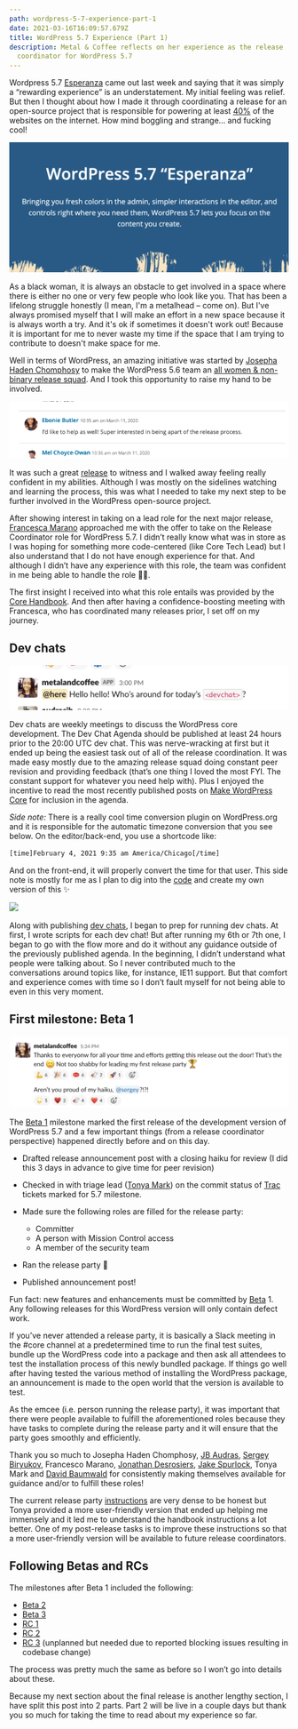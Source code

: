 ```yaml
---
path: wordpress-5-7-experience-part-1
date: 2021-03-16T16:09:57.679Z
title: WordPress 5.7 Experience (Part 1)
description: Metal & Coffee reflects on her experience as the release
  coordinator for WordPress 5.7
---
```

Wordpress 5.7 [Esperanza](https://wordpress.org/news/2021/03/esperanza/) came out last week and saying that it was simply a “rewarding experience” is an understatement. My initial feeling was relief. But then I thought about how I made it through coordinating a release for an open-source project that is responsible for powering at least [40%](https://w3techs.com/technologies/details/cm-wordpress) of the websites on the internet. How mind boggling and strange… and fucking cool!

![](../assets/screen-shot-2021-03-15-at-10.25.37-pm.png)

As a black woman, it is always an obstacle to get involved in a space where there is either no one or very few people who look like you. That has been a lifelong struggle honestly (I mean, I'm a metalhead – come on). But I've always promised myself that I will make an effort in a new space because it is always worth a try. And it's ok if sometimes it doesn't work out! Because it is important for me to never waste my time if the space that I am trying to contribute to doesn't make space for me.

Well in terms of WordPress, an amazing initiative was started by [Josepha Haden Chomphosy](https://profiles.wordpress.org/chanthaboune/) to make the WordPress 5.6 team an [all women & non-binary release squad](https://make.wordpress.org/core/2020/03/11/all-women-release-squad/). And I took this opportunity to raise my hand to be involved.

![](../assets/screen-shot-2021-03-16-at-12.41.08-pm.png)

It was such a great [release](https://wordpress.org/news/2020/12/simone/) to witness and I walked away feeling really confident in my abilities. Although I was mostly on the sidelines watching and learning the process, this was what I needed to take my next step to be further involved in the WordPress open-source project.

After showing interest in taking on a lead role for the next major release, [Francesca Marano](https://profiles.wordpress.org/francina/) approached me with the offer to take on the Release Coordinator role for WordPress 5.7. I didn’t really know what was in store as I was hoping for something more code-centered (like Core Tech Lead) but I also understand that I do not have enough experience for that. And although I didn’t have any experience with this role, the team was confident in me being able to handle the role 👍🏾.

The first insight I received into what this role entails was provided by the [Core Handbook](https://make.wordpress.org/core/handbook/about/release-cycle/wordpress-release-team-and-focus-leads/#release-co-ordinatorhttps://make.wordpress.org/core/handbook/about/release-cycle/wordpress-release-team-and-focus-leads/#release-co-ordinator). And then after having a confidence-boosting meeting with Francesca, who has coordinated many releases prior, I set off on my journey.

## Dev chats

![](../assets/screen-shot-2021-03-15-at-10.21.20-pm.png)

Dev chats are weekly meetings to discuss the WordPress core development. The Dev Chat Agenda should be published at least 24 hours prior to the 20:00 UTC dev chat. This was nerve-wracking at first but it ended up being the easiest task out of all of the release coordination. It was made easy mostly due to the amazing release squad doing constant peer revision and providing feedback (that’s one thing I loved the most FYI. The constant support for whatever you need help with). Plus I enjoyed the incentive to read the most recently published posts on [Make WordPress Core](https://make.wordpress.org/core/) for inclusion in the agenda.

*Side note:*
There is a really cool time conversion plugin on WordPress.org and it is responsible for the automatic timezone conversion that you see below. On the editor/back-end, you use a shortcode like:

```xml
[time]February 4, 2021 9:35 am America/Chicago[/time]
```

And on the front-end, it will properly convert the time for that user. This side note is mostly for me as I plan to dig into the [code](https://github.com/WordPress/wordpress.org/blob/master/wordpress.org/public_html/wp-content/mu-plugins/pub/wporg-time-shortcode.php) and create my own version of this ✨ 

![](https://lh6.googleusercontent.com/_aZOAQtenqVpLJw2w7vhEuDeaof16vLBDAgMq5xbWAFVmnw4ipiwVkKAGjf9FVDt8-sc5Uj51sLpyl8rji5KvWYMnsJzUJ_BW7qvc2jAzlimS1fKoNnBNxl0xzMevHQ53ZT1FwF5)

Along with publishing [dev chats](https://make.wordpress.org/core/2021/03/02/dev-chat-agenda-for-march-3rd-2021/), I began to prep for running dev chats. At first, I wrote scripts for each dev chat! But after running my 6th or 7th one, I began to go with the flow more and do it without any guidance outside of the previously published agenda. In the beginning, I didn’t understand what people were talking about. So I never contributed much to the conversations around topics like, for instance, IE11 support. But that comfort and experience comes with time so I don’t fault myself for not being able to even in this very moment.

## First milestone: Beta 1

![](../assets/screen-shot-2021-03-16-at-11.50.59-am.png)

The [Beta 1](https://wordpress.org/news/2021/02/wordpress-5-7-beta-1) milestone marked the first release of the development version of WordPress 5.7 and a few important things (from a release coordinator perspective) happened directly before and on this day.

* Drafted release announcement post with a closing haiku for review (I did this 3 days in advance to give time for peer revision)
* Checked in with triage lead ([Tonya Mark](https://profiles.wordpress.org/hellofromtonya/)) on the commit status of [Trac](https://core.trac.wordpress.org/) tickets marked for 5.7 milestone.
* Made sure the following roles are filled for the release party:

  * Committer
  * A person with Mission Control access
  * A member of the security team
* Ran the release party 🎉
* Published announcement post!

Fun fact: new features and enhancements must be committed by [Beta](https://make.wordpress.org/core/handbook/about/release-cycle/) 1. Any following releases for this WordPress version will only contain defect work.

If you’ve never attended a release party, it is basically a Slack meeting in the #core channel at a predetermined time to run the final test suites, bundle up the WordPress code into a package and then ask all attendees to test the installation process of this newly bundled package. If things go well after having tested the various method of installing the WordPress package, an announcement is made to the open world that the version is available to test.

As the emcee (i.e. person running the release party), it was important that there were people available to fulfill the aforementioned roles because they have tasks to complete during the release party and it will ensure that the party goes smoothly and efficiently. 

Thank you so much to Josepha Haden Chomphosy, [JB Audras](https://profiles.wordpress.org/audrasjb/), [Sergey Biryukov](https://profiles.wordpress.org/sergeybiryukov/), Francesco Marano, [Jonathan Desrosiers](https://profiles.wordpress.org/desrosj/), [Jake Spurlock](https://profiles.wordpress.org/whyisjake/), Tonya Mark and [David Baumwald](https://profiles.wordpress.org/davidbaumwald/) for consistently making themselves available for guidance and/or to fulfill these roles!

The current release party [instructions](https://make.wordpress.org/core/handbook/about/release-cycle/releasing-beta-versions/) are very dense to be honest but Tonya provided a more user-friendly version that ended up helping me immensely and it led me to understand the handbook instructions a lot better. One of my post-release tasks is to improve these instructions so that a more user-friendly version will be available to future release coordinators.

## Following Betas and RCs

The milestones after Beta 1 included the following:

* [Beta 2](https://wordpress.org/news/2021/02/wordpress-5-7-beta-2)
* [Beta 3](https://wordpress.org/news/2021/02/wordpress-5-7-beta-3)
* [RC 1](https://wordpress.org/news/2021/02/wordpress-5-7-release-candidate)
* [RC 2](https://wordpress.org/news/2021/03/wordpress-5-7-release-candidate-2)
* [RC 3](https://make.wordpress.org/core/2021/03/05/wordpress-5-7-release-candidate-3) (unplanned but needed due to reported blocking issues resulting in codebase change)

The process was pretty much the same as before so I won’t go into details about these.

Because my next section about the final release is another lengthy section, I have split this post into 2 parts. Part 2 will be live in a couple days but thank you so much for taking the time to read about my experience so far.